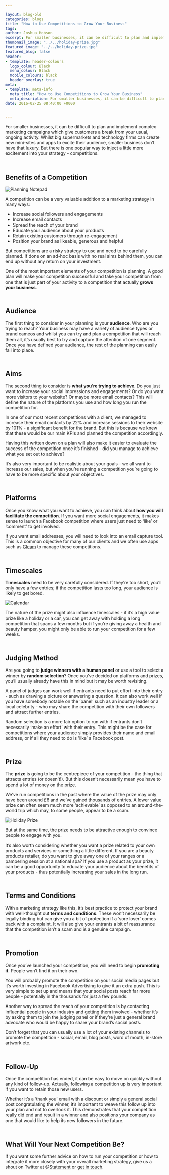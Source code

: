 ```yaml
--- 

layout: blog-old
categories: blogs
title: "How to Use Competitions to Grow Your Business"
tags:
author: Joshua Hobson
excerpt: For smaller businesses, it can be difficult to plan and implement complex marketing campaigns which give customers a break from your usual, ongoing activity. Whilst big supermarkets and technology firms can create new mini-sites and apps to excite their audience, smaller business don’t have that luxury. But there is one popular way to inject a little more excitement into your strategy - competitions.
thumbnail_image: "../../holiday-prize.jpg"
featured_image: "../../holiday-prize.jpg"
featured_blog: false
header:
- template: header-colours
  logo_colour: Black
  menu_colour: Black
  mobile_colours: black
  header_overlay: true
meta:
- template: meta-info
  meta_title: "How to Use Competitions to Grow Your Business"
  meta_description: For smaller businesses, it can be difficult to plan and implement complex marketing campaigns which give customers a break from your usual, ongoing activity. Whilst big supermarkets and technology firms can create new mini-sites and apps to excite their audience, smaller business don’t have that luxury. But there is one popular way to inject a little more excitement into your strategy - competitions.
date: 2016-02-25 08:40:00 +0000


--- 
```

For smaller businesses, it can be difficult to plan and implement complex marketing campaigns which give customers a break from your usual, ongoing activity. Whilst big supermarkets and technology firms can create new mini-sites and apps to excite their audience, smaller business don’t have that luxury. But there is one popular way to inject a little more excitement into your strategy - competitions.

   
Benefits of a Competition
-----------------------------

![Planning Notepad](../../planning-notebook.jpg)

A competition can be a very valuable addition to a marketing strategy in many ways:

*   Increase social followers and engagements
*   Increase email contacts
*   Spread the reach of your brand
*   Educate your audience about your products
*   Retain existing customers through re-engagement
*   Position your brand as likeable, generous and helpful

But competitions are a risky strategy to use and need to be carefully planned. If done on an ad-hoc basis with no real aims behind them, you can end up without any return on your investment. 

One of the most important elements of your competition is planning. A good plan will make your competition successful and take your competition from one that is just part of your activity to a competition that actually **grows your business**.

   
Audience
------------

The first thing to consider in your planning is your **audience**. Who are you trying to reach? Your business may have a variety of audience types or brand cameos and whilst you can try and plan a competition that will reach them all, it’s usually best to try and capture the attention of one segment. Once you have defined your audience, the rest of the planning can easily fall into place.

   
Aims
--------

The second thing to consider is **what you’re trying to achieve**. Do you just want to increase your social impressions and engagements? Or do you want more visitors to your website? Or maybe more email contacts? This will define the nature of the platforms you use and how long you run the competition for.

In one of our most recent competitions with a client, we managed to increase their email contacts by 22% and increase sessions to their website by 101% - a significant benefit for the brand. But this is because we knew that these would be our main KPIs and planned the competition accordingly.

Having this written down on a plan will also make it easier to evaluate the success of the competition once it’s finished - did you manage to achieve what you set out to achieve?

It’s also very important to be realistic about your goals - we all want to increase our sales, but when you’re running a competition you’re going to have to be more specific about your objectives.

   
Platforms
-------------

Once you know what you want to achieve, you can think about **how you will facilitate the competition**. If you want more social engagements, it makes sense to launch a Facebook competition where users just need to ‘like’ or ‘comment’ to get involved.

If you want email addresses, you will need to look into an email capture tool. This is a common objective for many of our clients and we often use apps such as [Gleam](https://gleam.io/) to manage these competitions.

   
Timescales
--------------

**Timescales** need to be very carefully considered. If they’re too short, you’ll only have a few entries; if the competition lasts too long, your audience is likely to get bored.

![Calendar](../../calendar.jpg)

The nature of the prize might also influence timescales - if it’s a high value prize like a holiday or a car, you can get away with holding a long competition that spans a few months but if you’re giving away a health and beauty hamper, you might only be able to run your competition for a few weeks.

   
Judging Method
------------------

Are you going to **judge winners with a human panel** or use a tool to select a winner by **random selection**? Once you’ve decided on platforms and prizes, you’ll usually already have this in mind but it may be worth revisiting.

A panel of judges can work well if entrants need to put effort into their entry - such as drawing a picture or answering a question. It can also work well if you have somebody notable on the ‘panel’ such as an industry leader or a local celebrity - who may share the competition with their own followers and attract further entries.

Random selection is a more fair option to run with if entrants don’t necessarily ‘make an effort’ with their entry. This might be the case for competitions where your audience simply provides their name and email address, or if all they need to do is 'like’ a Facebook post.

   
Prize
---------

The **prize** is going to be the centrepiece of your competition - the thing that attracts entries (or doesn’t!). But this doesn’t necessarily mean you have to spend a lot of money on the prize.

We’ve run competitions in the past where the value of the prize may only have been around £6 and we’ve gained thousands of entries. A lower value prize can often seem much more ‘achievable’ as opposed to an around-the-world trip which may, to some people, appear to be a scam.

![Holiday Prize](../../holiday-prize.jpg)

But at the same time, the prize needs to be attractive enough to convince people to engage with you.

It’s also worth considering whether you want a prize related to your own products and services or something a little different. If you are a beauty products retailer, do you want to give away one of your ranges or a pampering session at a national spa? If you use a product as your prize, it can be a good opportunity to educate your audience about the benefits of your products - thus potentially increasing your sales in the long run.

   
Terms and Conditions
------------------------

With a marketing strategy like this, it’s best practice to protect your brand with well-thought out **terms and conditions**. These won’t necessarily be legally binding but can give you a bit of protection if a ‘sore loser’ comes back with a complaint. It will also give your entrants a bit of reassurance that the competition isn’t a scam and is a genuine campaign.

   
Promotion
-------------

Once you’ve launched your competition, you will need to begin **promoting it**. People won’t find it on their own.

You will probably promote the competition on your social media pages but it’s worth investing in Facebook Advertising to give it an extra push. This is very simple to set up and means that your social posts reach far more people - potentially in the thousands for just a few pounds.

Another way to spread the reach of your competition is by contacting influential people in your industry and getting them involved - whether it’s by asking them to join the judging panel or if they’re just a general brand advocate who would be happy to share your brand’s social posts.

Don’t forget that you can usually use a lot of your existing channels to promote the competition - social, email, blog posts, word of mouth, in-store artwork etc.

   
Follow-Up
-------------

Once the competition has ended, it can be easy to move on quickly without any kind of follow-up. Actually, following a competition up is very important if you want to retain those new users.

Whether it’s a ‘thank you’ email with a discount or simply a general social post congratulating the winner, it’s important to weave this follow up into your plan and not to overlook it. This demonstrates that your competition really did end and result in a winner and also positions your company as one that would like to help its new followers in the future.

   
What Will Your Next Competition Be?
---------------------------------------

If you want some further advice on how to run your competition or how to integrate it more closely with your overall marketing strategy, give us a shout on Twitter at [@Statement](https://twitter.com/statement) or [get in touch](https://www.statementagency.com/contact-us).